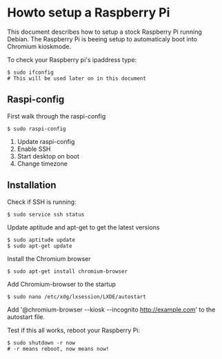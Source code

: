 # Howto setup a Raspberry Pi

This document describes how to setup a stock Raspberry Pi running Debian. The Raspberry Pi is beeing setup to automaticaly boot into Chromium kioskmode.

To check your Raspberry pi's ipaddress type:

	$ sudo ifconfig
	# This will be used later on in this document

## Raspi-config

First walk through the raspi-config

	$ sudo raspi-config

1. Update raspi-config
2. Enable SSH
3. Start desktop on boot
4. Change timezone

## Installation

Check if SSH is running:

	$ sudo service ssh status

Update aptitude and apt-get to get the latest versions

	$ sudo aptitude update
	$ sudo apt-get update

Install the Chromium browser
	
	$ sudo apt-get install chromium-browser

Add Chromium-browser to the startup

	$ sudo nano /etc/xdg/lxsession/LXDE/autostart

Add '@chromium-browser --kiosk --incognito http://example.com' to the autostart file. 

Test if this all works, reboot your Raspberry Pi:

	$ sudo shutdown -r now
	# -r means reboot, now means now!
